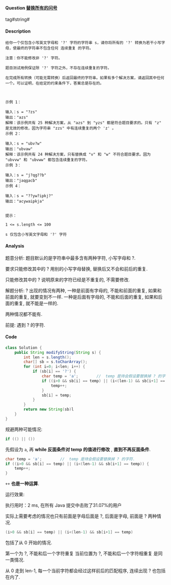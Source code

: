 #### Question  [替换所有的问号](https://leetcode-cn.com/problems/replace-all-s-to-avoid-consecutive-repeating-characters/)

tag#string#



#### Description

```
给你一个仅包含小写英文字母和 '?' 字符的字符串 s，请你将所有的 '?' 转换为若干小写字母，使最终的字符串不包含任何 连续重复 的字符。

注意：你不能修改非 '?' 字符。

题目测试用例保证除 '?' 字符之外，不存在连续重复的字符。

在完成所有转换（可能无需转换）后返回最终的字符串。如果有多个解决方案，请返回其中任何一个。可以证明，在给定的约束条件下，答案总是存在的。

 

示例 1：

输入：s = "?zs"
输出："azs"
解释：该示例共有 25 种解决方案，从 "azs" 到 "yzs" 都是符合题目要求的。只有 "z" 是无效的修改，因为字符串 "zzs" 中有连续重复的两个 'z' 。
示例 2：

输入：s = "ubv?w"
输出："ubvaw"
解释：该示例共有 24 种解决方案，只有替换成 "v" 和 "w" 不符合题目要求。因为 "ubvvw" 和 "ubvww" 都包含连续重复的字符。
示例 3：

输入：s = "j?qg??b"
输出："jaqgacb"
示例 4：

输入：s = "??yw?ipkj?"
输出："acywaipkja"
 

提示：

1 <= s.length <= 100

s 仅包含小写英文字母和 '?' 字符
```





#### Analysis

题意分析: 题目默认的是字符串中最多含有两种字符, 小写字母和 ?. 

要求只能修改其中的 ? 用别的小写字母替换, 替换后又不会和前后的重复.

只能修改其中的 ? 说明原来的字符已经是不重复的, 不需要修改.

解题分析: ? 出现的情况有两种, 一种是前面有字母的, 不能和前面的重复, 如果和前面的重复, 就要变到不一样. 一种是后面有字母的, 不能和后面的重复, 如果和后面的重复, 就不能是一样的.

两种情况都不能有.

前提: 遇到 ? 的字符.



#### Code

```java
class Solution {
    public String modifyString(String s) {
        int len = s.length();
        char[] sb = s.toCharArray();
        for (int i=0; i<len; i++) {
            if (sb[i] == '?') {
                char temp = 'a';		//	temp 是待会假设要替换掉 ? 的字符.
                if ((i>0 && sb[i] == temp) || (i<(len-1) && sb[i+1] == temp)) {
                    temp++;				
                }
                sb[i] = temp;
            }
        }
        return new String(sb)l
    }
}
```



规避两种可能情况:

```java
if (() || ())
```

先假设为 `a`, 再 **while 反面条件对 temp 的值进行修改** , **直到不再反面条件**.

```java
char temp = 'a';		//	temp 是待会假设要替换掉 ? 的字符.
if ((i>0 && sb[i] == temp) || (i<(len-1) && sb[i+1] == temp)) {
    temp++;				
}
```

`++` **也是一种运算**.



运行效果:

执行用时：2 ms, 在所有 Java 提交中击败了31.07%的用户





实际上需要考虑的情况也只有前面是字母后面是 ?, 后面是字母, 前面是 ? 两种情况.

```java
(i>0 && sb[i] == temp) || (i<(len-1) && sb[i+1] == temp)
```

包括了从 0 开始的情况.

第一个为 ?, 不能和后一个字符重复 当前位置为 ?, 不能和后一个字符相重复 是同一类情况.



从 0 走到 len-1, 每一个当前字符都会经过这样前后的匹配程序, 连续出现 ? 也包括在内了.
